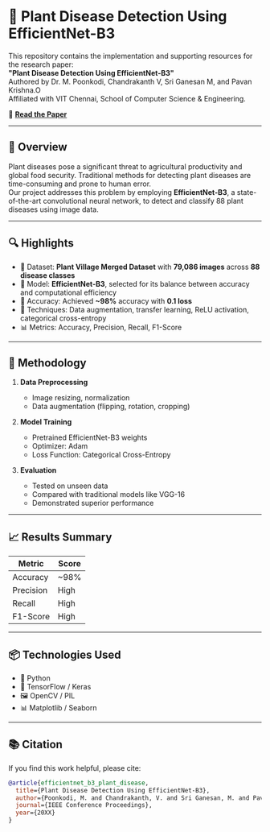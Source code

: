 # 🌿 Plant Disease Detection Using EfficientNet-B3

This repository contains the implementation and supporting resources for the research paper:  
**"Plant Disease Detection Using EfficientNet-B3"**  
Authored by Dr. M. Poonkodi, Chandrakanth V, Sri Ganesan M, and Pavan Krishna.O  
Affiliated with VIT Chennai, School of Computer Science & Engineering.

📄 **[Read the Paper](https://drive.google.com/file/d/11-1mlRm4SEzKsaqvpcC4QaFlTMcRbjRa/view?usp=share_link)**

---

## 📌 Overview

Plant diseases pose a significant threat to agricultural productivity and global food security. Traditional methods for detecting plant diseases are time-consuming and prone to human error.  
Our project addresses this problem by employing **EfficientNet-B3**, a state-of-the-art convolutional neural network, to detect and classify 88 plant diseases using image data.

---

## 🔍 Highlights

- 📸 Dataset: **Plant Village Merged Dataset** with **79,086 images** across **88 disease classes**
- 🔬 Model: **EfficientNet-B3**, selected for its balance between accuracy and computational efficiency
- 🎯 Accuracy: Achieved **~98%** accuracy with **0.1 loss**
- 🧪 Techniques: Data augmentation, transfer learning, ReLU activation, categorical cross-entropy
- 📊 Metrics: Accuracy, Precision, Recall, F1-Score

---

## 🧠 Methodology

1. **Data Preprocessing**
   - Image resizing, normalization
   - Data augmentation (flipping, rotation, cropping)

2. **Model Training**
   - Pretrained EfficientNet-B3 weights
   - Optimizer: Adam
   - Loss Function: Categorical Cross-Entropy

3. **Evaluation**
   - Tested on unseen data
   - Compared with traditional models like VGG-16
   - Demonstrated superior performance

---

## 📈 Results Summary

| Metric       | Score  |
|--------------|--------|
| Accuracy     | ~98%   |
| Precision    | High   |
| Recall       | High   |
| F1-Score     | High   |

---

## 📦 Technologies Used

- 🐍 Python
- 🧠 TensorFlow / Keras
- 🖼️ OpenCV / PIL
- 📊 Matplotlib / Seaborn

---

## 📚 Citation

If you find this work helpful, please cite:

```bibtex
@article{efficientnet_b3_plant_disease,
  title={Plant Disease Detection Using EfficientNet-B3},
  author={Poonkodi, M. and Chandrakanth, V. and Sri Ganesan, M. and Pavan Krishna, O.},
  journal={IEEE Conference Proceedings},
  year={20XX}
}

